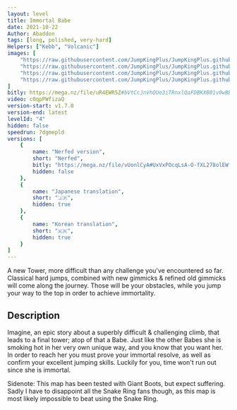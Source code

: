 ```yaml
---
layout: level
title: Immortal Babe
date: 2021-10-22
Author: Abaddon
tags: [long, polished, very-hard]
Helpers: ["Kebb", "Volcanic"]
images: [
    "https://raw.githubusercontent.com/JumpKingPlus/JumpKingPlus.github.io/www/images/workshop/levels/ws4-banner.png",
    "https://raw.githubusercontent.com/JumpKingPlus/JumpKingPlus.github.io/www/images/workshop/levels/ws4-2.png",
    "https://raw.githubusercontent.com/JumpKingPlus/JumpKingPlus.github.io/www/images/workshop/levels/ws4-3.png",
    "https://raw.githubusercontent.com/JumpKingPlus/JumpKingPlus.github.io/www/images/workshop/levels/ws4-4.png"
]
bitly: https://mega.nz/file/uR4EWR5Z#bVtCcJnVhOUe3iTRnxlQaFDBKXB01v0wBBbwo8loIgc
video: c0qpPWfizaQ
version-start: v1.7.0
version-end: latest
levelId: "4"
hidden: false
speedrun: 7dgmepld
versions: [
    {
        name: "Nerfed version",
        short: "Nerfed",
        bitly: "https://mega.nz/file/vUonlCyA#UxVxPOcqLsA-O-fXL278olEWfamktFOEfWsk3n_JFgE",
        hidden: false
    },
    {
        name: "Japanese translation",
        short: "🇯🇵",
        hidden: true
    },
    {
        name: "Korean translation",
        short: "🇰🇷",
        hidden: true
    }
]
---
```


A new Tower, more difficult than any challenge you've encountered so far. Classical hard jumps, combined with new gimmicks & refined old gimmicks will come along the journey.
Those will be your obstacles, while you jump your way to the top in order to achieve immortality.

<!-- more -->

<div id="description">
    <h2>Description</h2>
    <p>Imagine, an epic story about a superbly difficult & challenging climb, that leads to a final tower; atop of that a Babe.
    Just like the other Babes she is smoking hot in her very own unique way, and you know that you want her.
    In order to reach her you must prove your immortal resolve, as well as confirm your excellent jumping skills.
    Luckily for you, time won't run out since she is immortal.</p>
    <p>Sidenote: This map has been tested with Giant Boots, but expect suffering. Sadly I have to disappoint all the Snake Ring fans though, as this map is most likely impossible to beat using the Snake Ring.</p>
</div>
